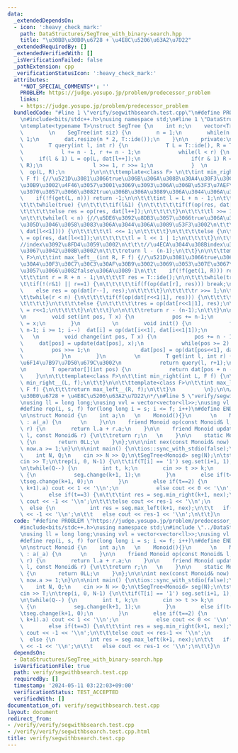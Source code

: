 ```yaml
---
data:
  _extendedDependsOn:
  - icon: ':heavy_check_mark:'
    path: DataStructures/SegTree_with_binary-search.hpp
    title: "\u30BB\u30B0\u6728 + \u4E8C\u5206\u63A2\u7D22"
  _extendedRequiredBy: []
  _extendedVerifiedWith: []
  _isVerificationFailed: false
  _pathExtension: cpp
  _verificationStatusIcon: ':heavy_check_mark:'
  attributes:
    '*NOT_SPECIAL_COMMENTS*': ''
    PROBLEM: https://judge.yosupo.jp/problem/predecessor_problem
    links:
    - https://judge.yosupo.jp/problem/predecessor_problem
  bundledCode: "#line 1 \"verify/segwithbsearch.test.cpp\"\n#define PROBLEM \"https://judge.yosupo.jp/problem/predecessor_problem\"\
    \n#include<bits/stdc++.h>\nusing namespace std;\n#line 1 \"DataStructures/SegTree_with_binary-search.hpp\"\
    \ntemplate<typename T>\nstruct SegTree {\n    int n;\n    vector<T> dat;\n\n \
    \        \n    SegTree(int siz) {\n        n = 1;\n        while(n < siz) n <<=\
    \ 1;\n        dat.resize(n * 2, T::ide());\n    }\n\n    private:\n         \n\
    \        T query(int l, int r) {\n            T L = T::ide(), R = T::ide();\n\
    \            l += n - 1, r += n - 1;\n            while(l < r) {\n           \
    \     if(l & 1) L = op(L, dat[l++]);\n                if(r & 1) R = op(dat[--r],\
    \ R);\n                l >>= 1, r >>= 1;\n            }  \n            return\
    \  op(L, R);\n        }\n\n\t\ttemplate<class F> \n\t\tint min_right__(int L,\
    \ F f) {//\u521D\u3081\u3066true\u306B\u306A\u308B\u30A4\u30F3\u30C7\u30C3\u30AF\
    \u30B9\u3002\u4F46\u3057\u3001\u3069\u3093\u306A\u306B\u53F3\u7AEF\u3092\u4F38\
    \u3070\u3057\u3066\u3082true\u306B\u306A\u3089\u306A\u3044\u306A\u3089-1\n\t\t\
    \    if(!f(get(L, n))) return -1;\n\n\t\t\tint l = L + n - 1;\n\t\t\tT res = T::ide();\n\
    \t\t\twhile(true) {\n\t\t\t\tif(l&1) {\n\t\t\t\t\tif(f(op(res, dat[l]))) break;\n\
    \t\t\t\t\telse res = op(res, dat[l++]);\n\t\t\t\t}\n\t\t\t\tl >>= 1;\n\t\t\t}\n\
    \n\t\t\twhile(l < n) {//\u5DE6\u3092\u8DB3\u3057\u3066true\u306A\u3089\u5DE6\u3002\
    \u305D\u3046\u3058\u3083\u306A\u3044\u306A\u3089\u53F3\u3002\n\t\t\t    if(f(op(res,\
    \ dat[l<<1]))) {\n\t\t\t\t\tl <<= 1;\n\t\t\t\t}\n\t\t\t\telse {\n\t\t\t\t\tres\
    \ = op(res, dat[l<<1]);\n\t\t\t\t\tl = l << 1 | 1;\n\t\t\t\t}\n\t\t\t}\n\t\t\t\
    //index\u3092\u8FD4\u3059\u3002\n\t\t\t//\u4ECA\u3044\u308Bindex\u304C\u305D\u3046\
    \u3067\u3042\u308B\u3002\n\t\t\treturn l - (n-1);\n\t\t}\n\n\t\ttemplate<class\
    \ F>\n\t\tint max_left__(int R, F f) {//\u521D\u3081\u3066true\u306B\u306A\u308B\
    \u30A4\u30F3\u30C7\u30C3\u30AF\u30B9\u3002\u3069\u3053\u307E\u3067\u4F38\u3070\
    \u3057\u3066\u3082false\u306A\u3089-1\n\t\t    if(!f(get(1, R))) return -1;\n\n\
    \t\t\tint r = R + n - 1;\n\t\t\tT res = T::ide();\n\n\t\t\twhile(true) {\n\t\t\
    \t\tif(!(r&1) || r==1) {\n\t\t\t\t\tif(f(op(dat[r], res))) break;\n\t\t\t    \
    \    else res = op(dat[r--], res);\n\t\t\t\t}\n\t\t\t\tr >>= 1;\n\t\t\t}\n\n\t\
    \t\twhile(r < n) {\n\t\t\t\tif(f(op(dat[r<<1|1], res))) {\n\t\t\t\t\tr = r<<1|1;\n\
    \t\t\t\t}\n\t\t\t\telse {\n\t\t\t\t\tres = op(dat[r<<1|1], res);\n\t\t\t\t\tr\
    \ = r<<1;\n\t\t\t\t}\n\t\t\t}\n\n\t\t\treturn r - (n-1);\n\t\t}\n\n    public:\n\
    \n        void set(int pos, T x) {\n            pos += n-1;\n            dat[pos]\
    \ = x;\n        }\n          \n        void init() {\n            for(int i =\
    \ n-1; i >= 1; i--)  dat[i] = op(dat[i<<1], dat[i<<1|1]);\n        }\n       \
    \   \n        void change(int pos, T x) {\n            pos += n - 1;\n       \
    \     dat[pos] = update(dat[pos], x);\n            while(pos >= 2) {\n       \
    \         pos >>= 1;\n                dat[pos] = op(dat[pos<<1], dat[pos<<1|1]);\n\
    \            }\n        }\n         \n        T get(int l, int r) {// [l, r]\u306E\
    \u6F14\u7B97\u7D50\u679C\u3002\n            return query(l, r+1);\n        }\n\
    \n        T operator[](int pos) {\n            return dat[pos + n - 1];\n    \
    \    }\n\n\t\ttemplate<class F>\n\t\tint min_right(int L, F f) {\n\t\t\treturn\
    \ min_right__(L, f);\n\t\t}\n\n\t\ttemplate<class F>\n\t\tint max_left(int R,\
    \ F f) {\n\t\t\treturn max_left__(R, f);\n\t\t}\n         \n};\n\n/*\n@brief \u30BB\
    \u30B0\u6728 + \u4E8C\u5206\u63A2\u7D22\n*/\n#line 5 \"verify/segwithbsearch.test.cpp\"\
    \nusing ll = long long;\nusing vvl = vector<vector<ll>>;\nusing vl = vector<ll>;\n\
    #define rep(i, s, f) for(long long i = s; i <= f; i++)\n#define ENDL '\\n'\n\n\
    \n\nstruct Monoid {\n    int a;\n   \n    Monoid(){}\n      \n    Monoid(int _a)\
    \ : a(_a) {\n      \n    }\n\n    friend Monoid op(const Monoid& l, const Monoid&\
    \ r) {\n        return l.a + r.a;\n    }\n\n    friend Monoid update(const Monoid&\
    \ l, const Monoid& r) {\n\t\treturn r;\n   \n    }\n\n    static Monoid ide()\
    \ {\n       return 0LL;\n    }\n};\n\n\nint nex(const Monoid& now) {\n\treturn\
    \ now.a >= 1;\n}\n\n\nint main() {\n\tios::sync_with_stdio(false);\n    std::cin.tie(nullptr);\n\
    \    int N, Q;\n    cin >> N >> Q;\n\tSegTree<Monoid> seg(N);\n\tstring T;\n\t\
    cin >> T;\n\trep(i, 0, N-1) {\n\t\tif(T[i] == '1') seg.set(i+1, 1);\n\t}\n\tseg.init();\n\
    \n\twhile(Q--) {\n        int t, k;\n        cin >> t >> k;\n        if(t==0)\
    \ {\n            seg.change(k+1, 1);\n        }\n        else if(t==1) {\n\t\t\
    \tseg.change(k+1, 0);\n        }\n        else if(t==2) {\n            if(seg.get(k+1,\
    \ k+1).a) cout << 1 << '\\n';\n            else cout << 0 << '\\n';\n        }\n\
    \        else if(t==3) {\n\t\t\tint res = seg.min_right(k+1, nex);\n\t\t    if(res==-1)\
    \ cout << -1 << '\\n';\n\t\t\telse cout << res-1 << '\\n';\n        }\n      \
    \  else {\n           int res = seg.max_left(k+1, nex);\n\t\t   if(res==-1) cout\
    \ << -1 << '\\n';\n\t\t   else cout << res-1 << '\\n';\n\t\t}\n    }\n}\n\n\n"
  code: "#define PROBLEM \"https://judge.yosupo.jp/problem/predecessor_problem\"\n\
    #include<bits/stdc++.h>\nusing namespace std;\n#include \"../DataStructures/SegTree_with_binary-search.hpp\"\
    \nusing ll = long long;\nusing vvl = vector<vector<ll>>;\nusing vl = vector<ll>;\n\
    #define rep(i, s, f) for(long long i = s; i <= f; i++)\n#define ENDL '\\n'\n\n\
    \n\nstruct Monoid {\n    int a;\n   \n    Monoid(){}\n      \n    Monoid(int _a)\
    \ : a(_a) {\n      \n    }\n\n    friend Monoid op(const Monoid& l, const Monoid&\
    \ r) {\n        return l.a + r.a;\n    }\n\n    friend Monoid update(const Monoid&\
    \ l, const Monoid& r) {\n\t\treturn r;\n   \n    }\n\n    static Monoid ide()\
    \ {\n       return 0LL;\n    }\n};\n\n\nint nex(const Monoid& now) {\n\treturn\
    \ now.a >= 1;\n}\n\n\nint main() {\n\tios::sync_with_stdio(false);\n    std::cin.tie(nullptr);\n\
    \    int N, Q;\n    cin >> N >> Q;\n\tSegTree<Monoid> seg(N);\n\tstring T;\n\t\
    cin >> T;\n\trep(i, 0, N-1) {\n\t\tif(T[i] == '1') seg.set(i+1, 1);\n\t}\n\tseg.init();\n\
    \n\twhile(Q--) {\n        int t, k;\n        cin >> t >> k;\n        if(t==0)\
    \ {\n            seg.change(k+1, 1);\n        }\n        else if(t==1) {\n\t\t\
    \tseg.change(k+1, 0);\n        }\n        else if(t==2) {\n            if(seg.get(k+1,\
    \ k+1).a) cout << 1 << '\\n';\n            else cout << 0 << '\\n';\n        }\n\
    \        else if(t==3) {\n\t\t\tint res = seg.min_right(k+1, nex);\n\t\t    if(res==-1)\
    \ cout << -1 << '\\n';\n\t\t\telse cout << res-1 << '\\n';\n        }\n      \
    \  else {\n           int res = seg.max_left(k+1, nex);\n\t\t   if(res==-1) cout\
    \ << -1 << '\\n';\n\t\t   else cout << res-1 << '\\n';\n\t\t}\n    }\n}\n\n\n"
  dependsOn:
  - DataStructures/SegTree_with_binary-search.hpp
  isVerificationFile: true
  path: verify/segwithbsearch.test.cpp
  requiredBy: []
  timestamp: '2024-05-11 03:22:03+09:00'
  verificationStatus: TEST_ACCEPTED
  verifiedWith: []
documentation_of: verify/segwithbsearch.test.cpp
layout: document
redirect_from:
- /verify/verify/segwithbsearch.test.cpp
- /verify/verify/segwithbsearch.test.cpp.html
title: verify/segwithbsearch.test.cpp
---
```


